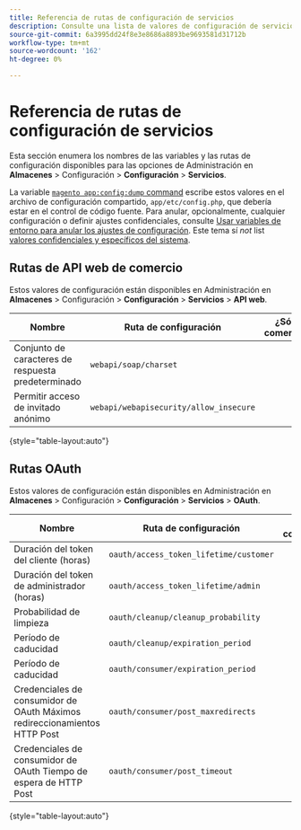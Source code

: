 ```yaml
---
title: Referencia de rutas de configuración de servicios
description: Consulte una lista de valores de configuración de servicios.
source-git-commit: 6a3995dd24f8e3e8686a8893be9693581d31712b
workflow-type: tm+mt
source-wordcount: '162'
ht-degree: 0%

---
```



# Referencia de rutas de configuración de servicios

Esta sección enumera los nombres de las variables y las rutas de configuración disponibles para las opciones de Administración en **Almacenes** > Configuración > **Configuración** > **Servicios**.

La variable [`magento app:config:dump` command](../cli/export-configuration.md) escribe estos valores en el archivo de configuración compartido, `app/etc/config.php`, que debería estar en el control de código fuente. Para anular, opcionalmente, cualquier configuración o definir ajustes confidenciales, consulte [Usar variables de entorno para anular los ajustes de configuración](override-config-settings.md#environment-variables). Este tema sí _not_ list [valores confidenciales y específicos del sistema](config-reference-sens.md).

## Rutas de API web de comercio

Estos valores de configuración están disponibles en Administración en **Almacenes** > Configuración > **Configuración** > **Servicios** > **API web**.

| Nombre | Ruta de configuración | ¿Sólo comercio? |
|--------------|--------------|--------------|
| Conjunto de caracteres de respuesta predeterminado | `webapi/soap/charset` | <!-- ![Not Commerce-only](/help/assets/configuration/red-x.png) --> |
| Permitir acceso de invitado anónimo | `webapi/webapisecurity/allow_insecure` | <!-- ![Not Commerce-only](/help/assets/configuration/red-x.png) --> |

{style=&quot;table-layout:auto&quot;}

## Rutas OAuth

Estos valores de configuración están disponibles en Administración en **Almacenes** > Configuración > **Configuración** > **Servicios** > **OAuth**.

| Nombre | Ruta de configuración | ¿Sólo comercio? |
|--------------|--------------|--------------|
| Duración del token del cliente (horas) | `oauth/access_token_lifetime/customer` | <!-- ![Not Commerce-only](/help/assets/configuration/red-x.png) --> |
| Duración del token de administrador (horas) | `oauth/access_token_lifetime/admin` | <!-- ![Not Commerce-only](/help/assets/configuration/red-x.png) --> |
| Probabilidad de limpieza | `oauth/cleanup/cleanup_probability` | <!-- ![Not Commerce-only](/help/assets/configuration/red-x.png) --> |
| Período de caducidad | `oauth/cleanup/expiration_period` | <!-- ![Not Commerce-only](/help/assets/configuration/red-x.png) --> |
| Período de caducidad | `oauth/consumer/expiration_period` | <!-- ![Not Commerce-only](/help/assets/configuration/red-x.png) --> |
| Credenciales de consumidor de OAuth Máximos redireccionamientos HTTP Post | `oauth/consumer/post_maxredirects` | <!-- ![Not Commerce-only](/help/assets/configuration/red-x.png) --> |
| Credenciales de consumidor de OAuth Tiempo de espera de HTTP Post | `oauth/consumer/post_timeout` | <!-- ![Not Commerce-only](/help/assets/configuration/red-x.png) --> |

{style=&quot;table-layout:auto&quot;}
